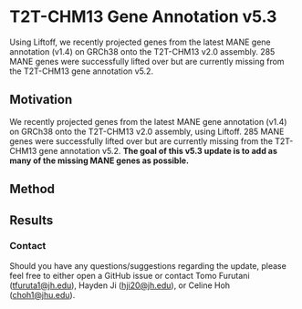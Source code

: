 # T2T-CHM13 Gene Annotation v5.3

Using Liftoff, we recently projected genes from the latest MANE gene annotation (v1.4) on GRCh38 onto the T2T-CHM13 v2.0 assembly. 285 MANE genes were successfully lifted over but are currently missing from the T2T-CHM13 gene annotation v5.2.

## Motivation

We recently projected genes from the latest MANE gene annotation (v1.4) on GRCh38 onto the T2T-CHM13 v2.0 assembly, using Liftoff. 285 MANE genes were successfully lifted over but are currently missing from the T2T-CHM13 gene annotation v5.2. **The goal of this v5.3 update is to add as many of the missing MANE genes as possible.**

## Method

## Results

### Contact
Should you have any questions/suggestions regarding the update, please feel free to either open a GitHub issue or contact Tomo Furutani (<tfuruta1@jh.edu>), Hayden Ji (<hji20@jh.edu>), or Celine Hoh (<choh1@jhu.edu>).
